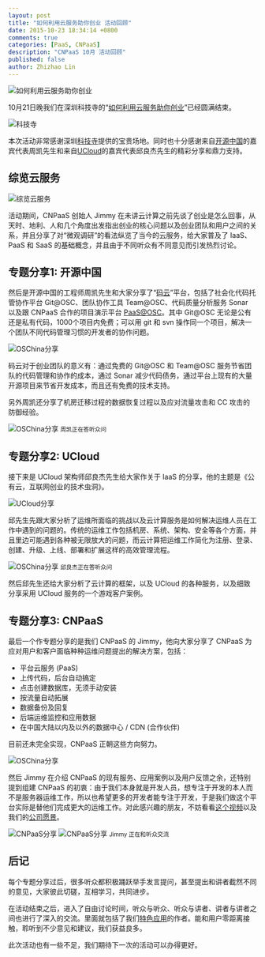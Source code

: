 ```yaml
---
layout: post
title: "如何利用云服务助你创业 活动回顾"
date: 2015-10-23 18:34:14 +0800
comments: true
categories: [PaaS, CNPaaS]
description: "CNPaaS 10月 活动回顾"
published: false
author: Zhizhao Lin
---
```


<img class="center" src="{{root_url}}/images/posts/oct-event-main.jpg" title="如何利用云服务助你创业"></img>

10月21日晚我们在深圳科技寺的“[如何利用云服务助你创业](http://blog.cnpaas.io/blog/2015-oct-update/)”已经圆满结束。

<img class="center" src="{{root_url}}/images/posts/oct-event-kjs.jpg" title="科技寺"></img>

本次活动非常感谢深圳[科技寺]提供的宝贵场地。同时也十分感谢来自[开源中国]的嘉宾代表周凯先生和来自[UCloud]的嘉宾代表邱良杰先生的精彩分享和鼎力支持。

## 综览云服务

<img class="center" src="{{root_url}}/images/posts/oct-event-jimmy-p1.jpg" title="综览云服务"></img>

活动期间，CNPaaS 创始人 Jimmy 在未讲云计算之前先谈了创业是怎么回事，从天时、地利、人和几个角度出发指出创业的核心问题以及创业团队和用户之间的关系，并且分享了对“微观调研”的看法纵览了当今的云服务，给大家普及了 IaaS、PaaS 和 SaaS 的基础概念，并且由于不同听众有不同意见而引发热烈讨论。

## 专题分享1: 开源中国

然后是开源中国的工程师周凯先生和大家分享了“[码云]”平台，包括了社会化代码托管协作平台 Git@OSC、团队协作工具 Team@OSC、代码质量分析服务 Sonar 以及跟 CNPaaS 合作的项目演示平台 [PaaS@OSC]。其中 Git@OSC 无论是公有还是私有代码，1000个项目内免费；可以用 git 和 svn 操作同一个项目，解决一个团队不同代码管理习惯的开发者的协作问题。

<img class="center" src="{{root_url}}/images/posts/oct-event-osc-p1.jpg" title="OSChina分享"></img>

码云对于创业团队的意义有：通过免费的 Git@OSC 和 Team@OSC 服务节省团队的代码管理和协作的成本，通过 Sonar 减少代码债务，通过平台上现有的大量开源项目来节省开发成本，而且还有免费的技术支持。

另外周凯还分享了机房迁移过程的数据恢复过程以及应对流量攻击和 CC 攻击的防御经验。

<img class="center" src="{{root_url}}/images/posts/oct-event-osc-p2.jpg" title="OSChina分享"></img>
<small>周凯正在答听众问</small>


## 专题分享2: UCloud

接下来是 UCloud 架构师邱良杰先生给大家作关于 IaaS 的分享，他的主题是《公有云，互联网创业的技术虫洞》。

<img class="center" src="{{root_url}}/images/posts/oct-event-ucloud-p1.jpg" title="UCloud分享"></img>

邱先生先跟大家分析了运维所面临的挑战以及云计算服务是如何解决运维人员在工作中遇到的问题的。传统的运维工作包括机房、系统、架构、安全等各个方面，并且里边可能遇到各种被无限放大的问题，而云计算把运维工作简化为注册、登录、创建、升级、上线、部署和扩展这样的高效管理流程。

<img class="center" src="{{root_url}}/images/posts/oct-event-ucloud-p2.jpg" title="OSChina分享"></img>
<small>邱良杰正在答听众问</small>

然后邱先生还给大家分析了云计算的框架，以及 UCloud 的各种服务，以及细致分享采用 UCloud 服务的一个游戏客户案例。

## 专题分享3: CNPaaS

最后一个作专题分享的是我们 CNPaaS 的 Jimmy，他向大家分享了 CNPaaS 为应对用户和客户面临种种运维问题提出的解决方案，包括：

- 平台云服务 (PaaS)
- 上传代码，后台自动搞定
- 点击创建数据库，无须手动安装
- 按流量自动拓展
- 数据备份及回复
- 后端运维监控和应用数据
- 在中国大陆以内及以外的数据中心 / CDN (合作伙伴)

目前还未完全实现，CNPaaS 正朝这些方向努力。

<img class="center" src="{{root_url}}/images/posts/oct-event-jimmy-p2.jpg" title="OSChina分享"></img>

然后 Jimmy 在介绍 CNPaaS 的现有服务、应用案例以及用户反馈之余，还特别提到组建 CNPaaS 的初衷：由于我们本身就是开发人员，想专注于开发的本人而不是服务器运维工作，所以也希望更多的开发者能专注于开发，于是我们做这个平台实际是替他们完成更大的运维工作。对此感兴趣的朋友，不妨看看[这个视频](http://v.youku.com/v_show/id_XODA5NDc5MzA0.html)以及我们的[公司愿景](http://www.cnpaas.io/vision/)。

<img class="center" src="{{root_url}}/images/posts/oct-event-jimmy-p3.jpg" title="CNPaaS分享"></img>
<img class="center" src="{{root_url}}/images/posts/oct-event-jimmy-p4.jpg" title="CNPaaS分享"></img>
<small>Jimmy 正在和听众交流</small>

## 后记

每个专题分享过后，很多听众都积极踊跃举手发言提问，甚至提出和讲者截然不同的意见，大家彼此切磋，互相学习，共同进步。

在活动结束之后，进入了自由讨论时间，听众与听众、听众与讲者、讲者与讲者之间也进行了深入的交流。里面就包括了我们[特色应用](http://blog.cnpaas.io/blog/featured-app-01/)的作者。能和用户零距离接触，聆听到不少意见和建议，我们获益良多。

此次活动也有一些不足，我们期待下一次的活动可以办得更好。

[科技寺]:http://www.kejisi.com
[开源中国]:http://www.oschina.net
[UCloud]:https://www.ucloud.cn
[码云]:http://git.oschina.net
[PaaS@OSC]:http://git.oschina.net/paas_osc

